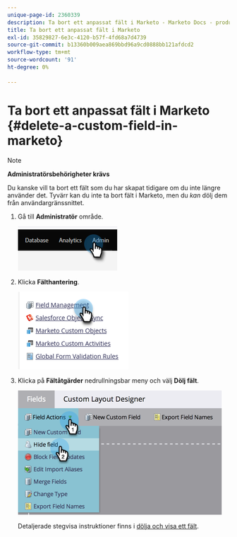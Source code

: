 ```yaml
---
unique-page-id: 2360339
description: Ta bort ett anpassat fält i Marketo - Marketo Docs - produktdokumentation
title: Ta bort ett anpassat fält i Marketo
exl-id: 35829827-6e3c-4120-b57f-4fd68a7d4739
source-git-commit: b13360b009aea869bbd96a9cd0888bb121afdcd2
workflow-type: tm+mt
source-wordcount: '91'
ht-degree: 0%

---
```


# Ta bort ett anpassat fält i Marketo {#delete-a-custom-field-in-marketo}

>[!NOTE]
>
>**Administratörsbehörigheter krävs**

Du kanske vill ta bort ett fält som du har skapat tidigare om du inte längre använder det. Tyvärr kan du inte ta bort fält i Marketo, men du _kan_ dölj dem från användargränssnittet.

1. Gå till **Administratör** område.

   ![](assets/delete-a-custom-field-in-marketo-1.png)

1. Klicka **Fälthantering**.

   ![](assets/delete-a-custom-field-in-marketo-2.png)

1. Klicka på **Fältåtgärder** nedrullningsbar meny och välj **Dölj fält**.

   ![](assets/delete-a-custom-field-in-marketo-3.png)

   Detaljerade stegvisa instruktioner finns i [dölja och visa ett fält](/help/marketo/product-docs/administration/field-management/hide-and-unhide-a-field.md).
